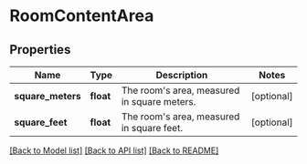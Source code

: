 # RoomContentArea

## Properties
Name | Type | Description | Notes
------------ | ------------- | ------------- | -------------
**square_meters** | **float** | The room&#39;s area, measured in square meters. | [optional] 
**square_feet** | **float** | The room&#39;s area, measured in square feet. | [optional] 

[[Back to Model list]](../README.md#documentation-for-models) [[Back to API list]](../README.md#documentation-for-api-endpoints) [[Back to README]](../README.md)


